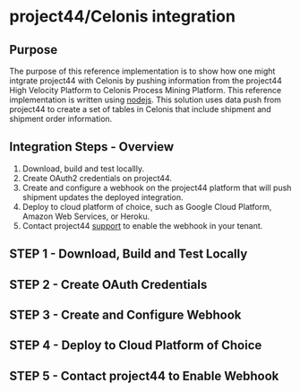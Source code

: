 # project44/Celonis integration

## Purpose
The purpose of this reference implementation is to show how one might intgrate project44 with Celonis by pushing information from the project44 High Velocity Platform to Celonis Process Mining Platform. This reference implementation is written using [nodejs](https://nodejs.org/en). This solution uses data push from project44 to create a set of tables in Celonis that include shipment and shipment order information.

## Integration Steps - Overview
1. Download, build and test locallly.
2. Create OAuth2 credentials on project44.
3. Create and configure a webhook on the project44 platform that will push shipment updates the deployed integration.
4. Deploy to cloud platform of choice, such as Google Cloud Platform, Amazon Web Services, or Heroku.
5. Contact project44 [support](mailto:support@project44.com) to enable the webhook in your tenant.

## STEP 1 - Download, Build and Test Locally

## STEP 2 - Create OAuth Credentials

## STEP 3 - Create and Configure Webhook

## STEP 4 - Deploy to Cloud Platform of Choice

## STEP 5 - Contact project44 to Enable Webhook

